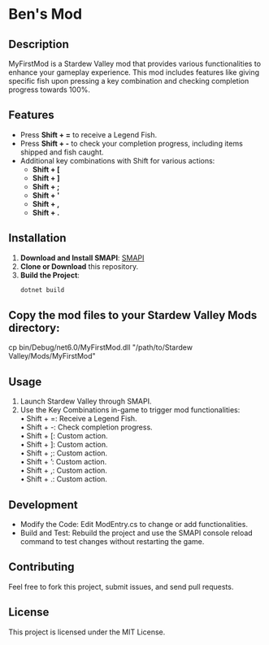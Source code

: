 # Ben's Mod

## Description
MyFirstMod is a Stardew Valley mod that provides various functionalities to enhance your gameplay experience. This mod includes features like giving specific fish upon pressing a key combination and checking completion progress towards 100%.

## Features
- Press **Shift + =** to receive a Legend Fish.
- Press **Shift + -** to check your completion progress, including items shipped and fish caught.
- Additional key combinations with Shift for various actions:
  - **Shift + [**
  - **Shift + ]**
  - **Shift + ;**
  - **Shift + '**
  - **Shift + ,**
  - **Shift + .**

## Installation
1. **Download and Install SMAPI**: [SMAPI](https://smapi.io/)
2. **Clone or Download** this repository.
3. **Build the Project**:
   ```sh
   dotnet build
   ```

## Copy the mod files to your Stardew Valley Mods directory:
cp bin/Debug/net6.0/MyFirstMod.dll "/path/to/Stardew Valley/Mods/MyFirstMod"

## Usage
  1. Launch Stardew Valley through SMAPI.  
  2. Use the Key Combinations in-game to trigger mod functionalities:  
  •	Shift + =: Receive a Legend Fish.  
  •	Shift + -: Check completion progress.  
  •	Shift + [: Custom action.  
  •	Shift + ]: Custom action.  
  •	Shift + ;: Custom action.    
  •	Shift + ’: Custom action.  
  •	Shift + ,: Custom action.  
  •	Shift + .: Custom action.  

## Development
- Modify the Code: Edit ModEntry.cs to change or add functionalities.
-	Build and Test: Rebuild the project and use the SMAPI console reload command to test changes without restarting the game.

## Contributing
Feel free to fork this project, submit issues, and send pull requests.

## License
This project is licensed under the MIT License.